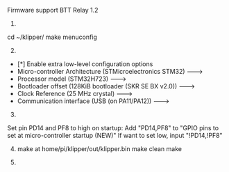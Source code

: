 Firmware support BTT Relay 1.2

1. 
cd ~/klipper/
make menuconfig

2.
* [*] Enable extra low-level configuration options
* Micro-controller Architecture (STMicroelectronics STM32) --->
* Processor model (STM32H723) --->
* Bootloader offset (128KiB bootloader (SKR SE BX v2.0)) --->
* Clock Reference (25 MHz crystal) --->
* Communication interface (USB (on PA11/PA12)) --->

3.
Set pin PD14 and PF8 to high on startup:
Add "PD14,PF8" to "GPIO pins to set at micro-controller startup (NEW)"
If want to set low, input "!PD14,!PF8"

4. make at home/pi/klipper/out/klipper.bin
make clean
make

5.